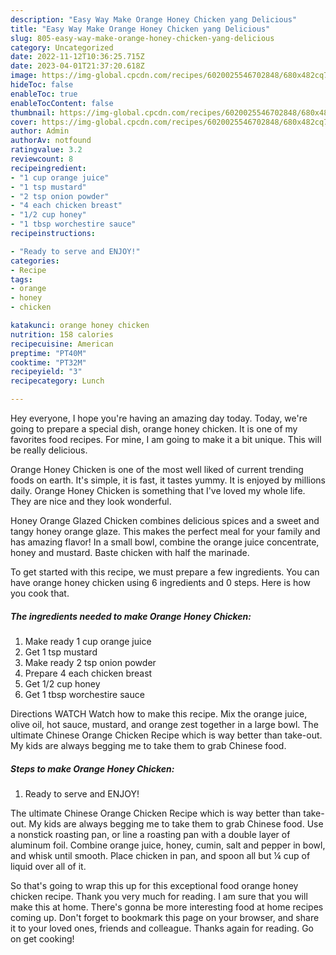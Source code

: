 ```yaml
---
description: "Easy Way Make Orange Honey Chicken yang Delicious"
title: "Easy Way Make Orange Honey Chicken yang Delicious"
slug: 805-easy-way-make-orange-honey-chicken-yang-delicious
category: Uncategorized
date: 2022-11-12T10:36:25.715Z
date: 2023-04-01T21:37:20.618Z
image: https://img-global.cpcdn.com/recipes/6020025546702848/680x482cq70/orange-honey-chicken-recipe-main-photo.jpg
hideToc: false
enableToc: true
enableTocContent: false
thumbnail: https://img-global.cpcdn.com/recipes/6020025546702848/680x482cq70/orange-honey-chicken-recipe-main-photo.jpg
cover: https://img-global.cpcdn.com/recipes/6020025546702848/680x482cq70/orange-honey-chicken-recipe-main-photo.jpg
author: Admin
authorAv: notfound
ratingvalue: 3.2
reviewcount: 8
recipeingredient:
- "1 cup orange juice"
- "1 tsp mustard"
- "2 tsp onion powder"
- "4 each chicken breast"
- "1/2 cup honey"
- "1 tbsp worchestire sauce"
recipeinstructions:

- "Ready to serve and ENJOY!"
categories:
- Recipe
tags:
- orange
- honey
- chicken

katakunci: orange honey chicken 
nutrition: 158 calories
recipecuisine: American
preptime: "PT40M"
cooktime: "PT32M"
recipeyield: "3"
recipecategory: Lunch

---
```



Hey everyone, I hope you're having an amazing day today. Today, we're going to prepare a special dish, orange honey chicken. It is one of my favorites food recipes. For mine, I am going to make it a bit unique. This will be really delicious.

Orange Honey Chicken is one of the most well liked of current trending foods on earth. It's simple, it is fast, it tastes yummy. It is enjoyed by millions daily. Orange Honey Chicken is something that I've loved my whole life. They are nice and they look wonderful.

Honey Orange Glazed Chicken combines delicious spices and a sweet and tangy honey orange glaze. This makes the perfect meal for your family and has amazing flavor! In a small bowl, combine the orange juice concentrate, honey and mustard. Baste chicken with half the marinade.


To get started with this recipe, we must prepare a few ingredients. You can have orange honey chicken using 6 ingredients and 0 steps. Here is how you cook that.

<!--inarticleads1-->

##### The ingredients needed to make Orange Honey Chicken:

1. Make ready 1 cup orange juice
1. Get 1 tsp mustard
1. Make ready 2 tsp onion powder
1. Prepare 4 each chicken breast
1. Get 1/2 cup honey
1. Get 1 tbsp worchestire sauce


Directions WATCH Watch how to make this recipe. Mix the orange juice, olive oil, hot sauce, mustard, and orange zest together in a large bowl. The ultimate Chinese Orange Chicken Recipe which is way better than take-out. My kids are always begging me to take them to grab Chinese food. 

<!--inarticleads2-->

##### Steps to make Orange Honey Chicken:


1. Ready to serve and ENJOY!

The ultimate Chinese Orange Chicken Recipe which is way better than take-out. My kids are always begging me to take them to grab Chinese food. Use a nonstick roasting pan, or line a roasting pan with a double layer of aluminum foil. Combine orange juice, honey, cumin, salt and pepper in bowl, and whisk until smooth. Place chicken in pan, and spoon all but ¼ cup of liquid over all of it. 

So that's going to wrap this up for this exceptional food orange honey chicken recipe. Thank you very much for reading. I am sure that you will make this at home. There's gonna be more interesting food at home recipes coming up. Don't forget to bookmark this page on your browser, and share it to your loved ones, friends and colleague. Thanks again for reading. Go on get cooking!
